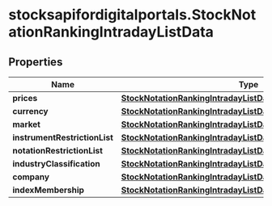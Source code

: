 # stocksapifordigitalportals.StockNotationRankingIntradayListData

## Properties

Name | Type | Description | Notes
------------ | ------------- | ------------- | -------------
**prices** | [**StockNotationRankingIntradayListDataPrices**](StockNotationRankingIntradayListDataPrices.md) |  | [optional] 
**currency** | [**StockNotationRankingIntradayListDataCurrency**](StockNotationRankingIntradayListDataCurrency.md) |  | [optional] 
**market** | [**StockNotationRankingIntradayListDataMarket**](StockNotationRankingIntradayListDataMarket.md) |  | [optional] 
**instrumentRestrictionList** | [**StockNotationRankingIntradayListDataInstrumentRestrictionList**](StockNotationRankingIntradayListDataInstrumentRestrictionList.md) |  | [optional] 
**notationRestrictionList** | [**StockNotationRankingIntradayListDataNotationRestrictionList**](StockNotationRankingIntradayListDataNotationRestrictionList.md) |  | [optional] 
**industryClassification** | [**StockNotationRankingIntradayListDataIndustryClassification**](StockNotationRankingIntradayListDataIndustryClassification.md) |  | [optional] 
**company** | [**StockNotationRankingIntradayListDataCompany**](StockNotationRankingIntradayListDataCompany.md) |  | [optional] 
**indexMembership** | [**StockNotationRankingIntradayListDataIndexMembership**](StockNotationRankingIntradayListDataIndexMembership.md) |  | [optional] 


